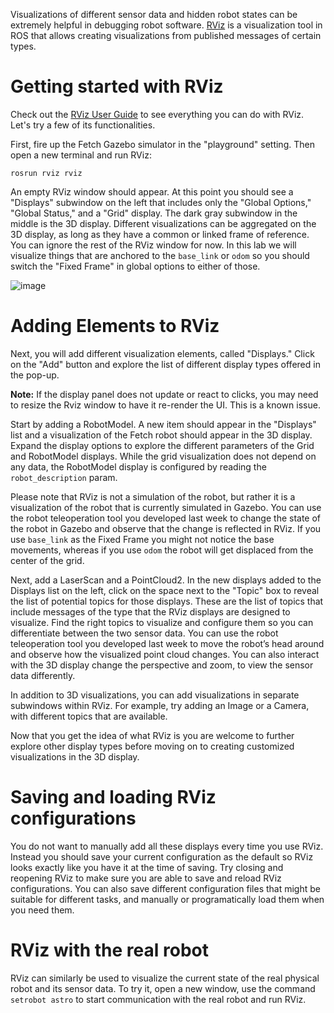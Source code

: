 Visualizations of different sensor data and hidden robot states can be extremely helpful in debugging robot software.
[RViz](http://wiki.ros.org/rviz) is a visualization tool in ROS that allows creating visualizations from published messages of certain types.

# Getting started with RViz

Check out the [RViz User Guide](http://wiki.ros.org/rviz/UserGuide) to see everything you can do with RViz.
Let's try a few of its functionalities.

First, fire up the Fetch Gazebo simulator in the "playground" setting. Then open a new terminal and run RViz:

```
rosrun rviz rviz
```

An empty RViz window should appear.
At this point you should see a "Displays" subwindow on the left that includes only the "Global Options," "Global Status," and a "Grid" display.
The dark gray subwindow in the middle is the 3D display.
Different visualizations can be aggregated on the 3D display, as long as they have a common or linked frame of reference. You can ignore the rest of the RViz window for now.
In this lab we will visualize things that are anchored to the `base_link` or `odom` so you should switch the "Fixed Frame" in global options to either of those.

![image](https://cloud.githubusercontent.com/assets/1175286/25155859/309204e4-244c-11e7-97c1-9823cb046567.png)

# Adding Elements to RViz

Next, you will add different visualization elements, called "Displays."
Click on the "Add" button and explore the list of different display types offered in the pop-up.

**Note:** If the display panel does not update or react to clicks, you may need to resize the Rviz window to have it re-render the UI.
This is a known issue.

Start by adding a RobotModel.
A new item should appear in the "Displays" list and a visualization of the Fetch robot should appear in the 3D display. 
Expand the display options to explore the different parameters of the Grid and RobotModel displays.
While the grid visualization does not depend on any data, the RobotModel display is configured by reading the  `robot_description` param.

Please note that RViz is not a simulation of the robot, but rather it is a visualization of the robot that is currently simulated in Gazebo. You can use the robot teleoperation tool you developed last week to change the state of the robot in Gazebo and observe that the change is reflected in RViz. If you use `base_link` as the Fixed Frame you might not notice the base movements, whereas if you use `odom` the robot will get displaced from the center of the grid.

Next, add a LaserScan and a PointCloud2.
In the new displays added to the Displays list on the left, click on the space next to the "Topic" box to reveal the list of potential topics for those displays.
These are the list of topics that include messages of the type that the RViz displays are designed to visualize.
Find the right topics to visualize and configure them so you can differentiate between the two sensor data.
You can use the robot teleoperation tool you developed last week to move the robot’s head around and observe how the visualized point cloud changes.
You can also interact with the 3D display change the perspective and zoom, to view the sensor data differently.

In addition to 3D visualizations, you can add visualizations in separate subwindows within RViz. For example, try adding an Image or a Camera, with different topics that are available.

Now that you get the idea of what RViz is you are welcome to further explore other display types before moving on to creating customized visualizations in the 3D display.

# Saving and loading RViz configurations

You do not want to manually add all these displays every time you use RViz. Instead you should save your current configuration as the default so RViz looks exactly like you have it at the time of saving. Try closing and reopening RViz to make sure you are able to save and reload RViz configurations. You can also save different configuration files that might be suitable for different tasks, and manually or programatically load them when you need them. 

# RViz with the real robot

RViz can similarly be used to visualize the current state of the real physical robot and its sensor data. To try it, open a new window, use the command `setrobot astro` to start communication with the real robot and run RViz.
